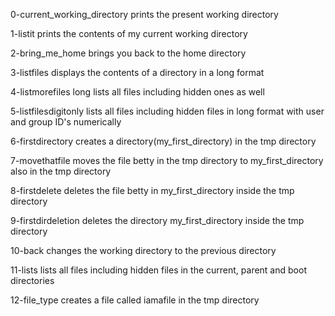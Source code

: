 0-current_working_directory prints the present working directory

1-listit prints the contents of my current working directory

2-bring_me_home brings you back to the home directory

3-listfiles displays the contents of a directory in a long format

4-listmorefiles long lists all files including hidden ones as well

5-listfilesdigitonly lists all files including hidden files in long format with user and group ID's numerically

6-firstdirectory creates a directory(my_first_directory) in the tmp directory

7-movethatfile moves the file betty in the tmp directory to my_first_directory also in the tmp directory

8-firstdelete deletes the file betty in my_first_directory inside the tmp directory

9-firstdirdeletion deletes the directory my_first_directory inside the tmp directory

10-back changes the working directory to the previous directory

11-lists lists all files including hidden files in the current, parent and boot directories

12-file_type creates a file called iamafile in the tmp directory

